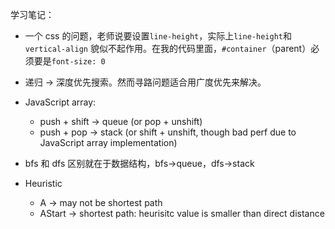 学习笔记：

- 一个 css 的问题，老师说要设置`line-height`，实际上`line-height`和`vertical-align`
  貌似不起作用。在我的代码里面，`#container`（parent）必须要是`font-size: 0`

- 递归 -> 深度优先搜索。然而寻路问题适合用广度优先来解决。
- JavaScript array:
  - push + shift -> queue (or pop + unshift)
  - push + pop -> stack (or shift + unshift, though bad perf due to JavaScript
    array implementation)
- bfs 和 dfs 区别就在于数据结构，bfs->queue，dfs->stack
- Heuristic
  - A -> may not be shortest path
  - AStart -> shortest path: heurisitc value is smaller than direct distance
